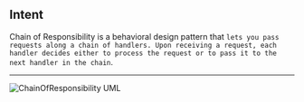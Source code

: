 ## Intent

Chain of Responsibility is a behavioral design pattern that `lets you pass requests along a chain of handlers. Upon receiving a request, each handler decides either to process the request or to pass it to the next handler in the chain`.

***

![ChainOfResponsibility UML](https://github.com/muarshad01/Python-Design-Patterns/blob/main/Behavioral_Design_Patterns/ChainOfResponsibility/images/ChainOfResponsibility.png)
